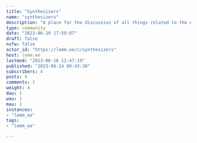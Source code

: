 ```yaml
---
title: "Synthesizers" 
name: "synthesizers"
description: "A place for the discussion of all things related to the electronic synthesis of sound."
type: community
date: "2023-06-19 17:59:07"
draft: false
nsfw: false
actor_id: "https://lemm.ee/c/synthesizers"
host: lemm.ee
lastmod: "2023-06-16 12:47:19"
published: "2023-06-14 09:43:38"
subscribers: 4
posts: 4
comments: 1
weight: 4
dau: 1
wau: 1
mau: 1
instances:
- "lemm_ee"
tags: 
- "lemm_ee"

---
```

